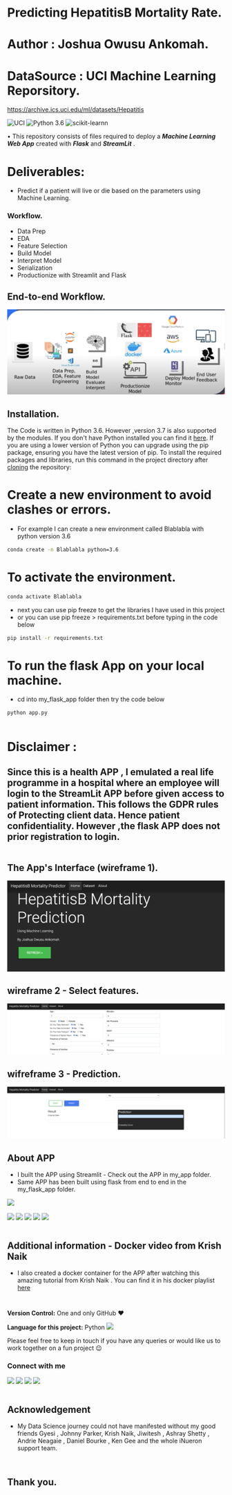 <!-- #region -->
# Predicting HepatitisB Mortality Rate.

# Author : Joshua Owusu Ankomah.

# DataSource : UCI Machine Learning Reporsitory.
https://archive.ics.uci.edu/ml/datasets/Hepatitis

![UCI](https://img.shields.io/badge/Dataset-UCI(MachineLearningRepo)-blue.svg) ![Python 3.6](https://img.shields.io/badge/Python-3.6-brightgreen.svg) ![scikit-learnn](https://img.shields.io/badge/Library-Scikit_Learn-orange.svg)

• This repository consists of files required to deploy a ___Machine Learning Web App___ created with ___Flask___ and ___StreamLit___ .




# Deliverables: 
- Predict if a patient will live or die based on the parameters using Machine Learning.

### Workflow.
+ Data Prep
+ EDA
+ Feature Selection
+ Build Model
+ Interpret Model
+ Serialization
+ Productionize with Streamlit and Flask

## End-to-end Workflow.

![](images/Screenshot_E2E.png)

<!-- #endregion -->

## Installation.
The Code is written in Python 3.6. However ,version 3.7 is also supported by the modules. 
If you don't have Python installed you can find it [here](https://www.python.org/downloads/). If you are using a lower version of Python you can upgrade using the pip package, ensuring you have the latest version of pip. To install the required packages and libraries, run this command in the project directory after [cloning](https://www.howtogeek.com/451360/how-to-clone-a-github-repository/) the repository:

# Create a new environment to avoid clashes or errors.
+ For example I can create a new environment called Blablabla with python version 3.6

```bash
conda create -n Blablabla python=3.6
```

# To activate the environment.

```bash
conda activate Blablabla
```

+ next you can use pip freeze to get the libraries I have used in this project
+ or you can use pip freeze > requirements.txt before typing in the code below

```bash
pip install -r requirements.txt
```

# To run the flask App on your local machine.
+ cd into my_flask_app folder then try the code below

```bash
python app.py
```


```bash

```


# Disclaimer : 

## Since this is a health APP , I emulated a real life programme in a hospital where an employee will login to the StreamLit APP before given access to patient information. This follows the GDPR rules of Protecting client data. Hence patient confidentiality.         However ,the flask APP does not prior registration to login.

```bash

```

## The App's Interface (wireframe 1).

![](images/Screenshot01.png)


## wireframe 2 - Select features.

![](images/Screenshot2.png)


## wifreframe 3 - Prediction.

![](images/Screenshot3.png)





## About APP

+ I built the APP using Streamlit - Check out the APP in my_app folder.
+ Same APP has been built using flask from end to end in the my_flask_app folder.

![](https://forthebadge.com/images/badges/made-with-python.svg)

[<img target="_blank" src="https://flask.palletsprojects.com/en/1.1.x/_images/flask-logo.png" width=170>](https://flask.palletsprojects.com/en/1.1.x/) [<img target="_blank" src="https://number1.co.za/wp-content/uploads/2017/10/gunicorn_logo-300x85.png" width=280>](https://gunicorn.org) [<img target="_blank" src="https://github.com/code-JOA/Predicting_Hepititis_Mortality_Rate/blob/master/streamlit_logo.png" width=280>](https://www.streamlit.io/)
[<img target="_blank" src="https://github.com/code-JOA/Predicting_Hepititis_Mortality_Rate/blob/master/SQL_Logo.png" width=150>](https://mysql.com/)
[<img target="_blank" src="https://openjsf.org/wp-content/uploads/sites/84/2019/10/jquery-logo-vertical_large_square.png" width=100>](https://jquery.com/)


```bash

```

## Additional information - Docker video from Krish Naik
+ I also created a docker container for the APP after watching this amazing tutorial from 
Krish Naik . You can find it in his docker playlist [here](https://www.youtube.com/watch?v=cDwsaQoP4Lk&list=PLZoTAELRMXVNKtpy0U_Mx9N26w8n0hIbs&index=6)

```bash

```

```bash

```

<!-- #region -->
**Version Control:**  One and only GitHub :heart:

**Language for this project:**  Python <img src="https://img.icons8.com/color/30/000000/snake.png">


Please feel free to keep in touch if you have any queries or would like us to work together on a fun project :wink: 


### Connect with me

[<img target="_blank" src="https://img.icons8.com/bubbles/100/000000/linkedin.png">](https://www.linkedin.com/in/joshua-owusu-ankomah-2b5a9898/)  [<img target="_blank" src="https://img.icons8.com/bubbles/100/000000/github.png">](https://github.com/code-JOA)  [<img target="_blank" src="https://img.icons8.com/bubbles/100/000000/facebook.png">]() [<img target="_blank" src="https://img.icons8.com/bubbles/100/000000/instagram-new.png">](https://www.instagram.com/jay_rockerfella/)

<!-- #endregion -->

```bash

```

## Acknowledgement
+ My Data Science journey could not have manifested without my good friends Gyesi , Johnny Parker, Krish Naik, Jiwitesh , Ashray Shetty , Andrie Neagaie , Daniel Bourke , Ken Gee and the whole iNueron support team. 

```bash

```

```bash

```
## Thank you.

